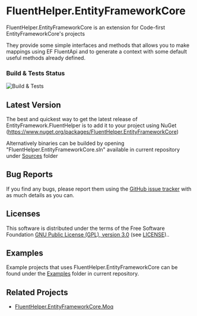 # FluentHelper.EntityFrameworkCore

FluentHelper.EntityFrameworkCore is an extension for Code-first EntityFrameworkCore's projects

They provide some simple interfaces and methods that allows you to make mappings using EF FluentApi and to generate a context with some default useful methods already defined.

### Build & Tests Status
![Build & Tests](https://github.com/MrSeekino/FluentHelper.EntityFrameworkCore/actions/workflows/dotnet.yml/badge.svg)

## Latest Version
The best and quickest way to get the latest release of EntityFramework.FluentHelper is to add it to your project using 
NuGet (https://www.nuget.org/packages/FluentHelper.EntityFrameworkCore)

Alternatively binaries can be builded by opening "FluentHelper.EntityFrameworkCore.sln" available in current repository under [Sources](https://github.com/MrSeekino/FluentHelper.EntityFrameworkCore/tree/master/Sources) folder

## Bug Reports
If you find any bugs, please report them using the [GitHub issue tracker](https://github.com/MrSeekino/FluentHelper.EntityFrameworkCore/issues) with as much details as you can.

## Licenses
This software is distributed under the terms of the Free Software Foundation [GNU Public License (GPL), version 3.0](https://www.gnu.org/licenses/gpl-3.0-standalone.html) (see [LICENSE](LICENSE)).. 

## Examples
Example projects that uses FluentHelper.EntityFrameworkCore can be found under the [Examples](https://github.com/MrSeekino/FluentHelper.EntityFrameworkCore/tree/master/Examples) folder in current repository.

## Related Projects
  - [FluentHelper.EntityFrameworkCore.Moq](https://github.com/MrSeekino/FluentHelper.EntityFrameworkCore.Moq)
